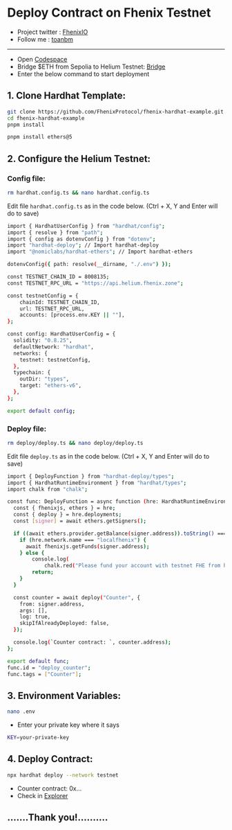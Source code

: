 # Deploy Contract on Fhenix Testnet
- Project twitter : [FhenixIO](https://x.com/FhenixIO)
- Follow me : [toanbm](https://x.com/buiminhtoan1985)
---
- Open [Codespace](https://github.com/codespaces) 
- Bridge $ETH from Sepolia to Helium Testnet: [Bridge](https://bridge.helium.fhenix.zone/)
- Enter the below command to start deployment
## 1. Clone Hardhat Template:
```Bash
git clone https://github.com/FhenixProtocol/fhenix-hardhat-example.git
cd fhenix-hardhat-example
pnpm install
```
```Bash
pnpm install ethers@5
```
## 2. Configure the Helium Testnet:
### Config file:
```bash
rm hardhat.config.ts && nano hardhat.config.ts
```
Edit file `hardhat.config.ts` as in the code below. 
(Ctrl + X, Y and Enter will do to save)
```Bash
import { HardhatUserConfig } from "hardhat/config";
import { resolve } from "path";
import { config as dotenvConfig } from "dotenv";
import "hardhat-deploy"; // Import hardhat-deploy
import "@nomiclabs/hardhat-ethers"; // Import hardhat-ethers

dotenvConfig({ path: resolve(__dirname, "./.env") });

const TESTNET_CHAIN_ID = 8008135;
const TESTNET_RPC_URL = "https://api.helium.fhenix.zone";

const testnetConfig = {
    chainId: TESTNET_CHAIN_ID,
    url: TESTNET_RPC_URL,
    accounts: [process.env.KEY || ""],
};

const config: HardhatUserConfig = {
  solidity: "0.8.25",
  defaultNetwork: "hardhat",
  networks: {
    testnet: testnetConfig,
  },
  typechain: {
    outDir: "types",
    target: "ethers-v6",
  },
};

export default config;
```
### Deploy file:
```bash
rm deploy/deploy.ts && nano deploy/deploy.ts
```
Edit file `deploy.ts` as in the code below. 
(Ctrl + X, Y and Enter will do to save)
```Bash
import { DeployFunction } from "hardhat-deploy/types";
import { HardhatRuntimeEnvironment } from "hardhat/types";
import chalk from "chalk";

const func: DeployFunction = async function (hre: HardhatRuntimeEnvironment) {
  const { fhenixjs, ethers } = hre;
  const { deploy } = hre.deployments;
  const [signer] = await ethers.getSigners();

  if ((await ethers.provider.getBalance(signer.address)).toString() === "0") {
    if (hre.network.name === "localfhenix") {
      await fhenixjs.getFunds(signer.address);
    } else {
        console.log(
            chalk.red("Please fund your account with testnet FHE from https://faucet.fhenix.zone"));
        return;
    }
  }

  const counter = await deploy("Counter", {
    from: signer.address,
    args: [],
    log: true,
    skipIfAlreadyDeployed: false,
  });

  console.log(`Counter contract: `, counter.address);
};

export default func;
func.id = "deploy_counter";
func.tags = ["Counter"];
```
## 3. Environment Variables:
```bash
nano .env
```
* Enter your private key where it says
```bash
KEY=your-private-key
```
## 4. Deploy Contract:
```Bash
npx hardhat deploy --network testnet
```
* Counter contract:  0x...
* Check in [Explorer](https://explorer.helium.fhenix.zone/)
## .......Thank you!..........

